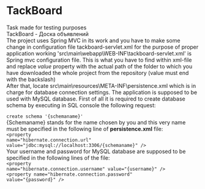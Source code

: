 # TackBoard
Task made for testing purposes<br>
TackBoard - Доска объявлений<br>
The project uses Spring MVC in its work and you have to make some change in configuration file tackboard-servlet.xml for the purpose of proper application working
'src\main\webapp\WEB-INF\tackboard-servlet.xml' is Spring mvc configuration file.
<bean id="projectPath" class="java.lang.String">
        <constructor-arg value="D:\Java projects\Tackboard\"/>
    </bean>
This is what you have to find within xml-file and replace <i>value</i> property with the actual path of the folder to which you have downloaded the whole project from the repository 
(value must end with the backslash)<br>
After that, locate src\main\resources\META-INF\persistence.xml which is in charge for database connection settings.
The application is supposed to be used with MySQL database. First of all it is required to create database schema by executing in SQL console the following request:<br>
<code> create schema '{schemaname}'</code><br>
{Schemaname} stands for the name chosen by you and this very name must be specified in the following line of <b>persistence.xml</b> file:<br>
<code>&#60;property name="hibernate.connection.url" value="jdbc:mysql://localhost:3306/{schemaname}" /></code><br>
Your username and password for MySQL database are supposed to be specified in the following lines of the file:<br>
<code>&#60;property name="hibernate.connection.username" value="{username}" /></code><br>
<code>&#60;property name="hibernate.connection.password" value="{password}" /></code><br>
